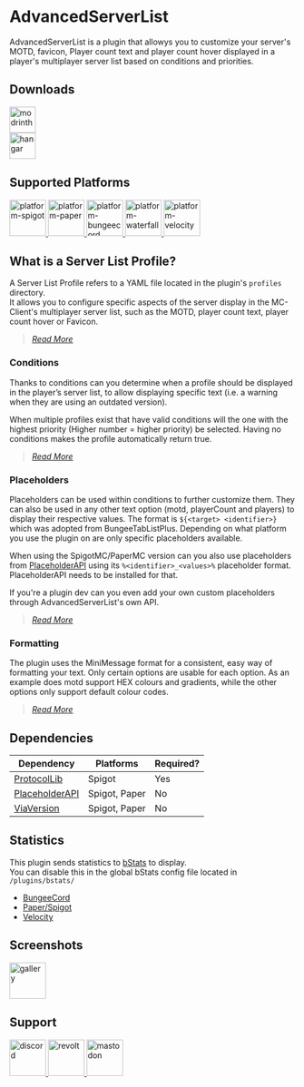 # AdvancedServerList

AdvancedServerList is a plugin that allowys you to customize your server's MOTD, favicon, Player count text and player count hover displayed in a player's multiplayer server list based on conditions and priorities.

## Downloads
<a href="https://modrinth.com/plugin/advancedserverlist" target="_blank">
  <img src="https://cdn.jsdelivr.net/gh/Andre601/devins-badges@13e0142/assets/compact/available/modrinth_vector.svg" height="46" alt="modrinth" title="Available on Modrinth">
</a>
<br>
<a href="https://hangar.papermc.io/Andre_601/AdvancedServerList" target="_blank">
  <img src="https://cdn.jsdelivr.net/gh/Andre601/devins-badges@13e0142/assets/compact/available/hangar_vector.svg" height="46" alt="hangar" title="Available on Hangar">
</a>

## Supported Platforms

<a href="https://www.spigotmc.org" target="_blank">
  <img src="https://cdn.jsdelivr.net/gh/Andre601/devins-badges@13e0142/assets/compact-minimal/supported/spigot_vector.svg" height="64" alt="platform-spigot" title="Tested on Spigot">
</a>
<a href="https://papermc.io" target="_blank">
  <img src="https://cdn.jsdelivr.net/gh/Andre601/devins-badges@13e0142/assets/compact-minimal/supported/paper_vector.svg" height="64" alt="platform-paper" title="Tested on Paper">
</a>
<a href="https://www.spigotmc.org" target="_blank">
  <img src="https://cdn.jsdelivr.net/gh/Andre601/devins-badges@13e0142/assets/compact-minimal/supported/bungeecord_vector.svg" height="64" alt="platform-bungeecord" title="Tested on BungeeCord">
</a>
<a href="https://www.papermc.io" target="_blank">
  <img src="https://cdn.jsdelivr.net/gh/Andre601/devins-badges@13e0142/assets/compact-minimal/supported/waterfall_vector.svg" height="64" alt="platform-waterfall" title="Tested on Waterfall">
</a>
<a href="https://velocitypowered.com" target="_blank">
  <img src="https://cdn.jsdelivr.net/gh/Andre601/devins-badges@13e0142/assets/compact-minimal/supported/velocity_vector.svg" height="64" alt="platform-velocity" title="Tested on Velocity">
</a>

## What is a Server List Profile?
A Server List Profile refers to a YAML file located in the plugin's `profiles` directory.  
It allows you to configure specific aspects of the server display in the MC-Client's multiplayer server list, such as the MOTD, player count text, player count hover or Favicon.

> [*Read More*][profiles]

### Conditions
Thanks to conditions can you determine when a profile should be displayed in the player’s server list, to allow displaying specific text (i.e. a warning when they are using an outdated version).

When multiple profiles exist that have valid conditions will the one with the highest priority (Higher number = higher priority) be selected. Having no conditions makes the profile automatically return true.

> [*Read More*][conditions]

### Placeholders
Placeholders can be used within conditions to further customize them. They can also be used in any other text option (motd, playerCount and players) to display their respective values.
The format is `${<target> <identifier>}` which was adopted from BungeeTabListPlus. Depending on what platform you use the plugin on are only specific placeholders available.

When using the SpigotMC/PaperMC version can you also use placeholders from [PlaceholderAPI][placeholderapi] using its `%<identifier>_<values>%` placeholder format. PlaceholderAPI needs to be installed for that.

If you're a plugin dev can you even add your own custom placeholders through AdvancedServerList's own API.

> [*Read More*][placeholders]

### Formatting
The plugin uses the MiniMessage format for a consistent, easy way of formatting your text.
Only certain options are usable for each option. As an example does motd support HEX colours and gradients, while the other options only support default colour codes.

> [*Read More*][minimessage]

## Dependencies

| Dependency       | Platforms     | Required? |
|------------------|---------------|-----------|
| [ProtocolLib]    | Spigot        | Yes       |
| [PlaceholderAPI] | Spigot, Paper | No        |
| [ViaVersion]     | Spigot, Paper | No        |

## Statistics

This plugin sends statistics to [bStats] to display.  
You can disable this in the global bStats config file located in `/plugins/bstats/`

- [BungeeCord][bstats-bungee]
- [Paper/Spigot][bstats-spigot]
- [Velocity][bstats-velocity]

## Screenshots

<a href="https://modrinth.com/plugin/advancedserverlist/gallery" target="_blank">
  <img src="https://cdn.jsdelivr.net/npm/@intergrav/devins-badges@3/assets/cozy/documentation/modrinth-gallery_vector.svg" height="64" alt="gallery" title="Check out the Gallery">
</a>

## Support
<a href="https://discord.gg/6dazXp6" target="_blank">
  <img src="https://cdn.jsdelivr.net/gh/Andre601/devins-badges@13e0142/assets/compact-minimal/social/discord-singular_vector.svg" height="64" alt="discord" title="Join my Discord Server">
</a>
<a href="https://app.revolt.chat/invite/74TpERXA" target="_blank">
  <img src="https://cdn.jsdelivr.net/gh/Andre601/devins-badges@13e0142/assets/compact-minimal/social/revolt-singular_vector.svg" height="64" alt="revolt" title="Join my Revolt Server">
</a>
<a href="https://blobfox.coffee/@andre_601" target="_blank">
  <img src="https://cdn.jsdelivr.net/gh/Andre601/devins-badges@13e0142/assets/compact-minimal/social/mastodon-singular_vector.svg" height="64" alt="mastodon" title="Chat with me on Mastodon">
</a>

<!-- Links -->
[profiles]: https://docs.andre601.ch/AdvancedServerList/profiles/
[conditions]: https://docs.andre601.ch/AdvancedServerList/profiles/#conditions
[placeholders]: https://docs.andre601.ch/AdvancedServerList/profiles/placeholders/
[minimessage]: https://docs.andre601.ch/AdvancedServerList/profiles/formatting/

[modrinth]: https://modrinth.com/plugin/advancedserverlist

[protocollib]: https://www.spigotmc.org/resources/1997/
[placeholderapi]: https://www.spigotmc.org/resources/6245/
[viaversion]: https://www.spigotmc.org/resources/19254/

[bstats]: https://bstats.org
[bstats-bungee]: https://bstats.org/plugin/bungeecord/AdvancedServerList/15585
[bstats-spigot]: https://bstats.org/plugin/bukkit/AdvancedServerList/15584
[bstats-velocity]: https://bstats.org/plugin/velocity/AdvancedServerList/15587

[gallery]: https://modrinth.com/mod/advancedserverlist/gallery
